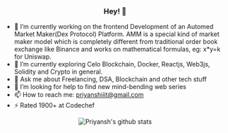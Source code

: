 <h3 align="center"> Hey! 👋</h3>

- 🔭 I’m currently working on the frontend Development of an Automed Market Maker(Dex Protocol) Platform.
     AMM is a special kind of market maker model which is completely different from traditional order book exchange like Binance and works on mathematical formulas,      eg: x*y=k for Uniswap.
- 🌱 I’m currently exploring Celo Blockchain, Docker, Reactjs, Web3js, Solidity and Crypto in general.
- 💬 Ask me about Freelancing, DSA, Blockchain and other tech stuff
- 🤔 I’m looking for help to find new mind-bending web series
- 📫 How to reach me: priyanshiiit@gmail.com
- ⚡  Rated 1900+ at Codechef

<div align="center">
     
![Priyansh's github stats](https://github-readme-stats.vercel.app/api?username=priyanshiiit&show_icons=true,theme=chartreuse-dark)
     
</div>

<!-- <p align="center">
<img src="https://visitor-badge.laobi.icu/badge?page_id=priyanshiiit"/>       
</p> -->
     
<!-- [![Typing SVG](https://readme-typing-svg.herokuapp.com?color=5F4170&center=true&vCenter=true&lines=Thanks+for+Visiting!)](https://git.io/typing-svg) -->


